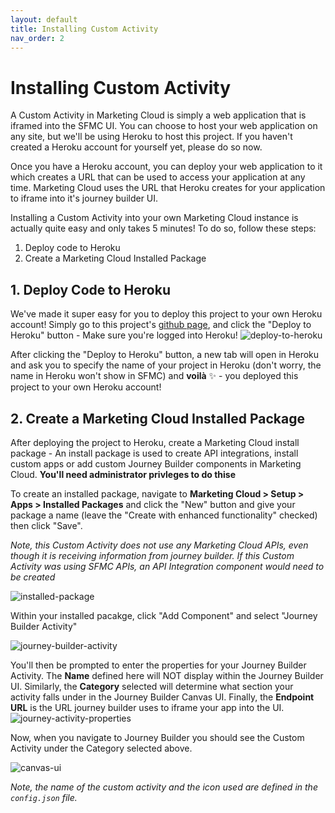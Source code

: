 ```yaml
---
layout: default
title: Installing Custom Activity
nav_order: 2
---
```


# Installing Custom Activity
A Custom Activity in Marketing Cloud is simply a web application that is iframed into the SFMC UI. You can choose to host your web application on any site, but we'll be using Heroku to host this project. If you haven't created a Heroku account for yourself yet, please do so now. 

Once you have a Heroku account, you can deploy your web application to it which creates a URL that can be used to access your application at any time. Marketing Cloud uses the URL that Heroku creates for your application to iframe into it's journey builder UI. 

Installing a Custom Activity into your own Marketing Cloud instance is actually quite easy and only takes 5 minutes! To do so, follow these steps: 
1. Deploy code to Heroku
2. Create a Marketing Cloud Installed Package 

## 1. Deploy Code to Heroku
We've made it super easy for you to deploy this project to your own Heroku account! Simply go to this project's [github page](https://github.com/xfulton-salesforce/sfmc-custom-activity), and click the "Deploy to Heroku" button - Make sure you're logged into Heroku!
![deploy-to-heroku](./docs-assets/deploy-to-heroku-button.PNG)

After clicking the "Deploy to Heroku" button, a new tab will open in Heroku and ask you to specify the name of your project in Heroku (don't worry, the name in Heroku won't show in SFMC) and __voilà__ ✨ - you deployed this project to your own Heroku account!

## 2. Create a Marketing Cloud Installed Package 
After deploying the project to Heroku, create a Marketing Cloud install package - An install package is used to create API integrations, install custom apps or add custom Journey Builder components in Marketing Cloud. __You'll need administrator privleges to do thise__ 

To create an installed package, navigate to __Marketing Cloud > Setup > Apps > Installed Packages__ and click the "New" button and give your package a name (leave the "Create with enhanced functionality" checked) then click "Save". 

*Note, this Custom Activity does not use any Marketing Cloud APIs, even though it is receiving information from journey builder. If this Custom Activity was using SFMC APIs, an API Integration component would need to be created*

![installed-package](./docs-assets/installed-package.png)

Within your installed pacakge, click "Add Component" and select "Journey Builder Activity" 

![journey-builder-activity](./docs-assets/journey-builder-activity-selection.png)

You'll then be prompted to enter the properties for your Journey Builder Activity. The __Name__ defined here will NOT display within the Journey Builder UI. Similarly, the __Category__ selected will determine what section your activity falls under in the Journey Builder Canvas UI. Finally, the __Endpoint URL__ is the URL journey builder uses to iframe your app into the UI. 
![journey-activity-properties](./docs-assets/journey-activity-properties.PNG)

Now, when you navigate to Journey Builder you should see the Custom Activity under the Category selected above. 

![canvas-ui](./docs-assets/canvas-ui.PNG)

*Note, the name of the custom activity and the icon used are defined in the ```config.json``` file.*

